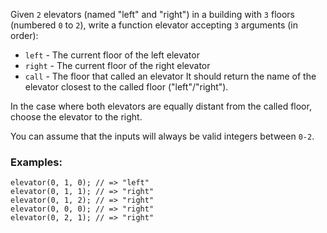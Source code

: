 Given ```2``` elevators (named "left" and "right") in a building with ```3``` floors (numbered ```0``` to ```2```), write a function elevator accepting ```3``` arguments (in order):

* ```left``` - The current floor of the left elevator
* ```right``` - The current floor of the right elevator
* ```call``` - The floor that called an elevator
It should return the name of the elevator closest to the called floor ("left"/"right").

In the case where both elevators are equally distant from the called floor, choose the elevator to the right.

You can assume that the inputs will always be valid integers between ```0-2```.

### Examples:

```
elevator(0, 1, 0); // => "left"
elevator(0, 1, 1); // => "right"
elevator(0, 1, 2); // => "right"
elevator(0, 0, 0); // => "right"
elevator(0, 2, 1); // => "right"
```

